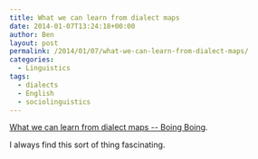 ```yaml
---
title: What we can learn from dialect maps
date: 2014-01-07T13:24:18+00:00
author: Ben
layout: post
permalink: /2014/01/07/what-we-can-learn-from-dialect-maps/
categories:
  - Linguistics
tags:
  - dialects
  - English
  - sociolinguistics
---
```

[What we can learn from dialect maps -- Boing Boing](http://boingboing.net/2013/12/24/what-we-can-learn-from-dialect.htm).

I always find this sort of thing fascinating.